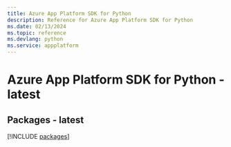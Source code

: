 ```yaml
---
title: Azure App Platform SDK for Python
description: Reference for Azure App Platform SDK for Python
ms.date: 02/13/2024
ms.topic: reference
ms.devlang: python
ms.service: appplatform
---
```

# Azure App Platform SDK for Python - latest
## Packages - latest
[!INCLUDE [packages](app-platform-index.md)]